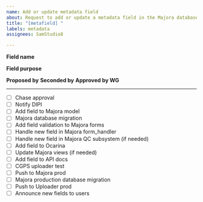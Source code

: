 ```yaml
---
name: Add or update metadata field
about: Request to add or update a metadata field in the Majora database and uploader
title: "[metafield] "
labels: metadata
assignees: SamStudio8

---
```


**Field name**

**Field purpose**

**Proposed by**
**Seconded by**
**Approved by WG**

***
* [ ] Chase approval
* [ ] Notify DIPI
* [ ] Add field to Majora model
* [ ] Majora database migration
* [ ] Add field validation to Majora forms
* [ ] Handle new field in Majora form_handler
* [ ] Handle new field in Majora QC subsystem (if needed)
* [ ] Add field to Ocarina
* [ ] Update Majora views (if needed)
* [ ] Add field to API docs
* [ ] CGPS uploader test
* [ ] Push to Majora prod
* [ ] Majora production database migration
* [ ] Push to Uploader prod
* [ ] Announce new fields to users

